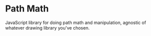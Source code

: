 # Path Math

JavaScript library for doing path math and manipulation, agnostic of whatever drawing library you've chosen.
